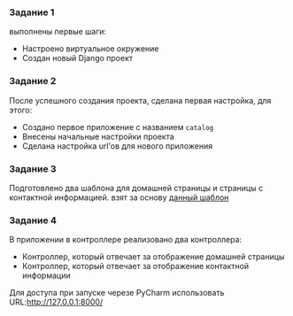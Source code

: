 ### Задание 1

выполнены первые шаги:

- Настроено виртуальное окружение
- Создан новый Django проект

### Задание 2

После успешного создания проекта, сделана первая настройка, для этого:

- Создано первое приложение с названием `catalog`
- Внесены начальные настройки проекта
- Сделана настройка url’ов для нового приложения

### Задание 3

Подготовлено два шаблона для домашней страницы и страницы с контактной информацией. 
взят за основу [данный шаблон](https://github.com/oscarbotru/skystore-templates)


### Задание 4

В приложении в контроллере реализовано два контроллера:

- Контроллер, который отвечает за отображение домашней страницы
- Контроллер, который отвечает за отображение контактной информации

Для доступа при запуске черезе PyCharm использовать URL:http://127.0.0.1:8000/
